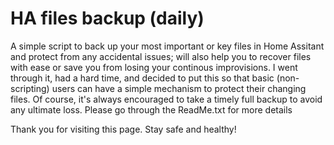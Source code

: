 # HA files backup (daily)
A simple script to back up your most important or key files in Home Assitant and protect from any accidental issues; will also help you to recover files with ease or save you from losing your continous improvisions. I went through it, had a hard time, and decided to put this so that basic (non-scripting) users can have a simple mechanism to protect their changing files. Of course, it's always encouraged to take a timely full backup to avoid any ultimate loss. Please go through the ReadMe.txt for more details

Thank you for visiting this page. Stay safe and healthy!
